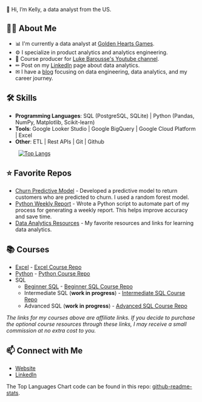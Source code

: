 👋 Hi, I’m Kelly, a data analyst from the US. 

## 🙋‍♀️ About Me

- 📊 I'm currently a data analyst at [Golden Hearts Games](https://www.goldenheartsgames.com/home).
- ⚙️ I specialize in product analytics and analytics engineering. 
- 🎥 Course producer for [Luke Barousse's Youtube channel](https://www.youtube.com/c/lukebarousse). 
- ✏ Post on my [LinkedIn](https://www.linkedin.com/in/kellyjianadams/) page about data analytics. 
- ✉ I have a [blog](https://www.kellyjadams.com/blog) focusing on data engineering, data analytics, and my career journey. 

## 🛠 Skills
- **Programming Languages**: SQL (PostgreSQL, SQLite) | Python (Pandas, NumPy, Matplotlib, Scikit-learn)
- **Tools**: Google Looker Studio | Google BigQuery | Google Cloud Platform | Excel
- **Other**: ETL | Rest APIs | Git | Github

&nbsp;&nbsp;&nbsp;&nbsp;&nbsp;&nbsp;&nbsp;&nbsp;[![Top Langs](https://github-readme-stats.vercel.app/api/top-langs/?username=kellyjadams&layout=compact&theme=dark)](https://github.com/anuraghazra/github-readme-stats)

## ⭐ Favorite Repos

- [Churn Predictive Model](https://github.com/kellyjadams/predictive-model-1) - Developed a predictive model to return customers who are predicted to churn. I used a random forest model. 
- [Python Weekly Report](https://github.com/kellyjadams/bigquery-python-weekly-report/tree/main) - Wrote a Python script to automate part of my process for generating a weekly report. This helps improve accuracy and save time.
- [Data Analytics Resources](https://github.com/kellyjadams/data-analytics-resources) - My favorite resources and links for learning data analytics.

## 📚 Courses
- [Excel](https://www.lukebarousse.com/a/2147977813/NY7yabZz) - [Excel Course Repo](https://github.com/lukebarousse/Excel_Data_Analytics_Course)
- [Python](https://www.lukebarousse.com/a/2147873313/NY7yabZz) - [Python Course Repo](https://github.com/lukebarousse/Python_Data_Analytics_Course)
- SQL
  - [Beginner SQL](https://www.lukebarousse.com/a/2147831694/NY7yabZz) - [Beginner SQL Course Repo](https://github.com/lukebarousse/SQL_Project_Data_Job_Analysis)
  - Intermediate SQL (**work in progress**) - [Intermediate SQL Course Repo](https://github.com/lukebarousse/Int_SQL_Data_Analytics_Course/tree/main)
  - Advanced SQL (**work in progress**) - [Advanced SQL Course Repo](https://github.com/lukebarousse/Adv_SQL_Data_Analytics_Course)

*The links for my courses above are affiliate links. If you decide to purchase the optional course resources through these links, I may receive a small commission at no extra cost to you.*

## 📫 Connect with Me

- [Website](https://www.kellyjadams.com/)
- [LinkedIn](https://www.linkedin.com/in/kellyjianadams/)

The Top Languages Chart code can be found in this repo: [github-readme-stats](https://github.com/anuraghazra/github-readme-stats).
